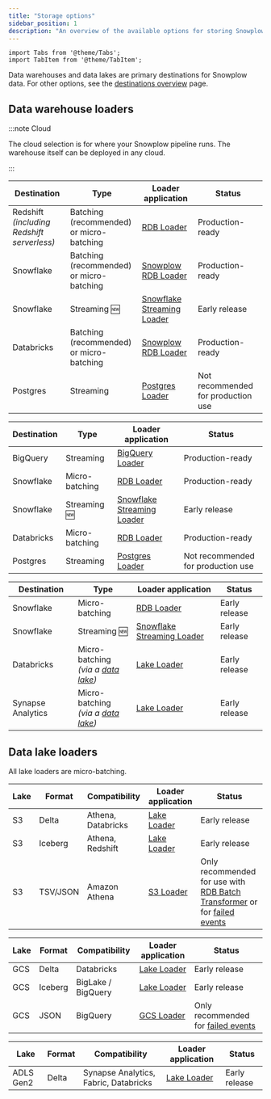 ```yaml
---
title: "Storage options"
sidebar_position: 1
description: "An overview of the available options for storing Snowplow data in data warehouses and lakes"
---
```


```mdx-code-block
import Tabs from '@theme/Tabs';
import TabItem from '@theme/TabItem';
```

Data warehouses and data lakes are primary destinations for Snowplow data. For other options, see the [destinations overview](/docs/understanding-your-pipeline/destinations/index.md) page.

## Data warehouse loaders

:::note Cloud

The cloud selection is for where your Snowplow pipeline runs. The warehouse itself can be deployed in any cloud.

:::

<Tabs groupId="cloud" queryString>
  <TabItem value="aws" label="AWS" default>

| Destination | Type | Loader application | Status |
| --- | --- | --- | --- |
| Redshift<br/>_(including Redshift serverless)_ | Batching (recommended)<br/>or micro-batching | [RDB Loader](/docs/pipeline-components-and-applications/loaders-storage-targets/snowplow-rdb-loader/index.md) | Production-ready |
| Snowflake | Batching (recommended)<br/>or micro-batching | [Snowplow RDB Loader](/docs/pipeline-components-and-applications/loaders-storage-targets/snowplow-rdb-loader/index.md) | Production-ready |
| Snowflake | Streaming 🆕 | [Snowflake Streaming Loader](/docs/pipeline-components-and-applications/loaders-storage-targets/snowflake-streaming-loader/index.md) | Early release |
| Databricks | Batching (recommended)<br/>or micro-batching | [Snowplow RDB Loader](/docs/pipeline-components-and-applications/loaders-storage-targets/snowplow-rdb-loader/index.md) | Production-ready |
| Postgres | Streaming | [Postgres Loader](/docs/pipeline-components-and-applications/loaders-storage-targets/snowplow-postgres-loader/index.md) | Not recommended for production use |

  </TabItem>
  <TabItem value="gcp" label="GCP">

| Destination | Type | Loader application | Status |
| --- | --- | --- | --- |
| BigQuery | Streaming | [BigQuery Loader](/docs/pipeline-components-and-applications/loaders-storage-targets/bigquery-loader/index.md) | Production-ready |
| Snowflake | Micro-batching | [RDB Loader](/docs/pipeline-components-and-applications/loaders-storage-targets/snowplow-rdb-loader/index.md) | Production-ready |
| Snowflake | Streaming 🆕 | [Snowflake Streaming Loader](/docs/pipeline-components-and-applications/loaders-storage-targets/snowflake-streaming-loader/index.md) | Early release |
| Databricks | Micro-batching | [RDB Loader](/docs/pipeline-components-and-applications/loaders-storage-targets/snowplow-rdb-loader/index.md) | Production-ready |
| Postgres | Streaming | [Postgres Loader](/docs/pipeline-components-and-applications/loaders-storage-targets/snowplow-postgres-loader/index.md) | Not recommended for production use |

  </TabItem>
    <TabItem value="azure" label="Azure">

| Destination | Type | Loader application | Status |
| --- | --- | --- | --- |
| Snowflake | Micro-batching | [RDB Loader](/docs/pipeline-components-and-applications/loaders-storage-targets/snowplow-rdb-loader/index.md) | Early release |
| Snowflake | Streaming 🆕 | [Snowflake Streaming Loader](/docs/pipeline-components-and-applications/loaders-storage-targets/snowflake-streaming-loader/index.md) | Early release |
| Databricks | Micro-batching<br/>_(via a [data lake](#data-lake-loaders))_ | [Lake Loader](/docs/pipeline-components-and-applications/loaders-storage-targets/lake-loader/index.md) | Early release |
| Synapse Analytics | Micro-batching<br/>_(via a [data lake](#data-lake-loaders))_ | [Lake Loader](/docs/pipeline-components-and-applications/loaders-storage-targets/lake-loader/index.md) | Early release |

  </TabItem>
</Tabs>

## Data lake loaders

All lake loaders are micro-batching.

<Tabs groupId="cloud" queryString>
  <TabItem value="aws" label="AWS" default>

| Lake | Format | Compatibility | Loader application | Status |
| --- | --- | --- | --- | --- |
| S3 | Delta    | Athena, Databricks | [Lake Loader](/docs/pipeline-components-and-applications/loaders-storage-targets/lake-loader/index.md) | Early release |
| S3 | Iceberg  | Athena, Redshift | [Lake Loader](/docs/pipeline-components-and-applications/loaders-storage-targets/lake-loader/index.md) | Early release |
| S3 | TSV/JSON | Amazon Athena | [S3 Loader](/docs/pipeline-components-and-applications/loaders-storage-targets/s3-loader/index.md) | Only recommended for use with [RDB Batch Transformer](/docs/pipeline-components-and-applications/loaders-storage-targets/snowplow-rdb-loader/transforming-enriched-data/spark-transformer/index.md) or for [failed events](/docs/understanding-your-pipeline/failed-events/index.md) |

  </TabItem>
  <TabItem value="gcp" label="GCP">

| Lake | Format | Compatibility | Loader application | Status |
| --- | --- | --- | --- | --- |
| GCS | Delta   | Databricks         | [Lake Loader](/docs/pipeline-components-and-applications/loaders-storage-targets/lake-loader/index.md) | Early release |
| GCS | Iceberg | BigLake / BigQuery | [Lake Loader](/docs/pipeline-components-and-applications/loaders-storage-targets/lake-loader/index.md) | Early release |
| GCS | JSON    | BigQuery           | [GCS Loader](/docs/pipeline-components-and-applications/loaders-storage-targets/google-cloud-storage-loader/index.md) | Only recommended for [failed events](/docs/understanding-your-pipeline/failed-events/index.md) |

  </TabItem>
    <TabItem value="azure" label="Azure">

| Lake | Format | Compatibility | Loader application | Status |
| --- | --- | --- | --- | --- |
| ADLS Gen2 | Delta | Synapse Analytics, Fabric, Databricks | [Lake Loader](/docs/pipeline-components-and-applications/loaders-storage-targets/lake-loader/index.md) | Early release |

  </TabItem>
</Tabs>
